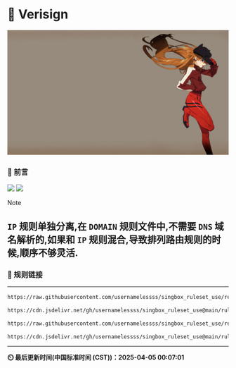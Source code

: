 
# 🧸 Verisign
![](https://raw.githubusercontent.com/usernamelessss/picture-bed/main/images/202504042256831.jpg)
### 📣 前言
![](https://shields.io/badge/-移除重复规则-ff69b4) ![](https://shields.io/badge/-IP&nbsp;规则单独存放不与&nbsp;DOMAIN&nbsp;等混合-green)
> [!NOTE]
**`IP` 规则单独分离,在 `DOMAIN` 规则文件中,不需要 `DNS` 域名解析的,如果和 `IP` 规则混合,导致排列路由规则的时候,顺序不够灵活.**
---

###  🔗 规则链接
---

```url
https://raw.githubusercontent.com/usernamelessss/singbox_ruleset_use/refs/heads/main/rule/Verisign/Verisign_No_IP.json
```

```url
https://cdn.jsdelivr.net/gh/usernamelessss/singbox_ruleset_use@main/rule/Verisign/Verisign_No_IP.json
```

```url
https://raw.githubusercontent.com/usernamelessss/singbox_ruleset_use/refs/heads/main/rule/Verisign/Verisign_No_IP.srs
```

```url
https://cdn.jsdelivr.net/gh/usernamelessss/singbox_ruleset_use@main/rule/Verisign/Verisign_No_IP.srs
```

---
**⏲️ 最后更新时间(中国标准时间 (CST))：2025-04-05 00:07:01**